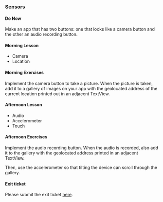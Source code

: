 ### Sensors

#### Do Now  
Make an app that has two buttons: one that looks like a camera button and the other an audio recording button.

#### Morning Lesson
* Camera
* Location  

#### Morning Exercises  
Implement the camera button to take a picture. When the picture is taken, add it to a gallery of images on your app with the geolocated address of the current location printed out in an adjacent TextView.

#### Afternoon Lesson  
* Audio  
* Accelerometer  
* Touch  

#### Afternoon Exercises
Implement the audio recording button. When the audio is recorded, also add it to the gallery with the geolocated address printed in an adjacent TextView.

Then, use the accelerometer so that tilting the device can scroll through the gallery.

#### Exit ticket
Please submit the exit ticket [here](https://docs.google.com/forms/d/1z3EZjY9QSVwUJbkTAXV5BfehhPl79SDBP7APvg7Yinw/viewform?usp=send_form).  
